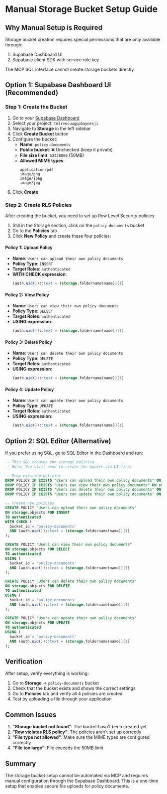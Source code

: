 # Manual Storage Bucket Setup Guide

## Why Manual Setup is Required

Storage bucket creation requires special permissions that are only available through:
1. Supabase Dashboard UI
2. Supabase client SDK with service role key

The MCP SQL interface cannot create storage buckets directly.

## Option 1: Supabase Dashboard UI (Recommended)

### Step 1: Create the Bucket

1. Go to your [Supabase Dashboard](https://supabase.com/dashboard)
2. Select your project: `tmlrvecuwgppbaynesji`
3. Navigate to **Storage** in the left sidebar
4. Click **Create Bucket** button
5. Configure the bucket:
   - **Name**: `policy-documents`
   - **Public bucket**: ❌ Unchecked (keep it private)
   - **File size limit**: `52428800` (50MB)
   - **Allowed MIME types**: 
     ```
     application/pdf
     image/png
     image/jpeg
     image/jpg
     ```
6. Click **Create**

### Step 2: Create RLS Policies

After creating the bucket, you need to set up Row Level Security policies:

1. Still in the Storage section, click on the `policy-documents` bucket
2. Go to the **Policies** tab
3. Click **New Policy** and create these four policies:

#### Policy 1: Upload Policy
- **Name**: `Users can upload their own policy documents`
- **Policy Type**: `INSERT`
- **Target Roles**: `authenticated`
- **WITH CHECK expression**:
  ```sql
  (auth.uid())::text = (storage.foldername(name))[1]
  ```

#### Policy 2: View Policy
- **Name**: `Users can view their own policy documents`
- **Policy Type**: `SELECT`
- **Target Roles**: `authenticated`
- **USING expression**:
  ```sql
  (auth.uid())::text = (storage.foldername(name))[1]
  ```

#### Policy 3: Delete Policy
- **Name**: `Users can delete their own policy documents`
- **Policy Type**: `DELETE`
- **Target Roles**: `authenticated`
- **USING expression**:
  ```sql
  (auth.uid())::text = (storage.foldername(name))[1]
  ```

#### Policy 4: Update Policy
- **Name**: `Users can update their own policy documents`
- **Policy Type**: `UPDATE`
- **Target Roles**: `authenticated`
- **USING expression**:
  ```sql
  (auth.uid())::text = (storage.foldername(name))[1]
  ```

## Option 2: SQL Editor (Alternative)

If you prefer using SQL, go to SQL Editor in the Dashboard and run:

```sql
-- This SQL creates the storage policies
-- Note: You still need to create the bucket via UI first

-- Drop existing policies
DROP POLICY IF EXISTS "Users can upload their own policy documents" ON storage.objects;
DROP POLICY IF EXISTS "Users can view their own policy documents" ON storage.objects;
DROP POLICY IF EXISTS "Users can delete their own policy documents" ON storage.objects;
DROP POLICY IF EXISTS "Users can update their own policy documents" ON storage.objects;

-- Create new policies
CREATE POLICY "Users can upload their own policy documents"
ON storage.objects FOR INSERT
TO authenticated
WITH CHECK (
  bucket_id = 'policy-documents' 
  AND (auth.uid())::text = (storage.foldername(name))[1]
);

CREATE POLICY "Users can view their own policy documents"
ON storage.objects FOR SELECT
TO authenticated
USING (
  bucket_id = 'policy-documents' 
  AND (auth.uid())::text = (storage.foldername(name))[1]
);

CREATE POLICY "Users can delete their own policy documents"
ON storage.objects FOR DELETE
TO authenticated
USING (
  bucket_id = 'policy-documents' 
  AND (auth.uid())::text = (storage.foldername(name))[1]
);

CREATE POLICY "Users can update their own policy documents"
ON storage.objects FOR UPDATE
TO authenticated
USING (
  bucket_id = 'policy-documents' 
  AND (auth.uid())::text = (storage.foldername(name))[1]
);
```

## Verification

After setup, verify everything is working:

1. Go to **Storage** → `policy-documents` bucket
2. Check that the bucket exists and shows the correct settings
3. Go to **Policies** tab and verify all 4 policies are created
4. Test by uploading a file through your application

## Common Issues

1. **"Storage bucket not found"**: The bucket hasn't been created yet
2. **"Row violates RLS policy"**: The policies aren't set up correctly
3. **"File type not allowed"**: Make sure the MIME types are configured correctly
4. **"File too large"**: File exceeds the 50MB limit

## Summary

The storage bucket setup cannot be automated via MCP and requires manual configuration through the Supabase Dashboard. This is a one-time setup that enables secure file uploads for policy documents.